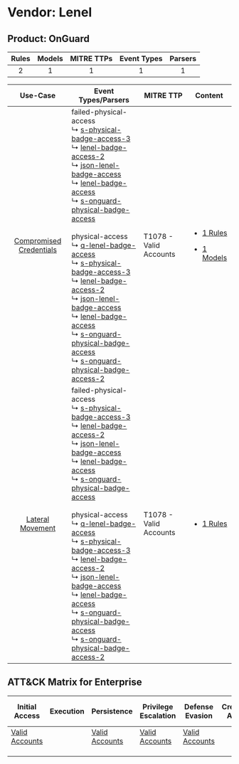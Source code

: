 Vendor: Lenel
=============
Product: OnGuard
----------------
| Rules | Models | MITRE TTPs | Event Types | Parsers |
|:-----:|:------:|:----------:|:-----------:|:-------:|
|   2   |   1    |     1      |      1      |    1    |

|                                  Use-Case                                  | Event Types/Parsers                                                                                                                                                                                                                                                                                                                                                                                                                                                                                                                                                                                                                                                                                                                                                                                                                                                                                                                                                                                                                                                                               | MITRE TTP                  | Content                                                                                                          |
|:--------------------------------------------------------------------------:| ------------------------------------------------------------------------------------------------------------------------------------------------------------------------------------------------------------------------------------------------------------------------------------------------------------------------------------------------------------------------------------------------------------------------------------------------------------------------------------------------------------------------------------------------------------------------------------------------------------------------------------------------------------------------------------------------------------------------------------------------------------------------------------------------------------------------------------------------------------------------------------------------------------------------------------------------------------------------------------------------------------------------------------------------------------------------------------------------- | -------------------------- | ---------------------------------------------------------------------------------------------------------------- |
| [Compromised Credentials](../../../UseCases/uc_compromised_credentials.md) |  failed-physical-access<br> ↳ [s-physical-badge-access-3](Parsers/parserContent_s-physical-badge-access-3.md)<br> ↳ [lenel-badge-access-2](Parsers/parserContent_lenel-badge-access-2.md)<br> ↳ [json-lenel-badge-access](Parsers/parserContent_json-lenel-badge-access.md)<br> ↳ [lenel-badge-access](Parsers/parserContent_lenel-badge-access.md)<br> ↳ [s-onguard-physical-badge-access](Parsers/parserContent_s-onguard-physical-badge-access.md)<br><br> physical-access<br> ↳ [q-lenel-badge-access](Parsers/parserContent_q-lenel-badge-access.md)<br> ↳ [s-physical-badge-access-3](Parsers/parserContent_s-physical-badge-access-3.md)<br> ↳ [lenel-badge-access-2](Parsers/parserContent_lenel-badge-access-2.md)<br> ↳ [json-lenel-badge-access](Parsers/parserContent_json-lenel-badge-access.md)<br> ↳ [lenel-badge-access](Parsers/parserContent_lenel-badge-access.md)<br> ↳ [s-onguard-physical-badge-access](Parsers/parserContent_s-onguard-physical-badge-access.md)<br> ↳ [s-onguard-physical-badge-access-2](Parsers/parserContent_s-onguard-physical-badge-access-2.md)<br> | T1078 - Valid Accounts<br> | [<ul><li>1 Rules</li></ul><ul><li>1 Models</li></ul>](Rules_Models/r_m_lenel_onguard_Compromised_Credentials.md) |
|        [Lateral Movement](../../../UseCases/uc_lateral_movement.md)        |  failed-physical-access<br> ↳ [s-physical-badge-access-3](Parsers/parserContent_s-physical-badge-access-3.md)<br> ↳ [lenel-badge-access-2](Parsers/parserContent_lenel-badge-access-2.md)<br> ↳ [json-lenel-badge-access](Parsers/parserContent_json-lenel-badge-access.md)<br> ↳ [lenel-badge-access](Parsers/parserContent_lenel-badge-access.md)<br> ↳ [s-onguard-physical-badge-access](Parsers/parserContent_s-onguard-physical-badge-access.md)<br><br> physical-access<br> ↳ [q-lenel-badge-access](Parsers/parserContent_q-lenel-badge-access.md)<br> ↳ [s-physical-badge-access-3](Parsers/parserContent_s-physical-badge-access-3.md)<br> ↳ [lenel-badge-access-2](Parsers/parserContent_lenel-badge-access-2.md)<br> ↳ [json-lenel-badge-access](Parsers/parserContent_json-lenel-badge-access.md)<br> ↳ [lenel-badge-access](Parsers/parserContent_lenel-badge-access.md)<br> ↳ [s-onguard-physical-badge-access](Parsers/parserContent_s-onguard-physical-badge-access.md)<br> ↳ [s-onguard-physical-badge-access-2](Parsers/parserContent_s-onguard-physical-badge-access-2.md)<br> | T1078 - Valid Accounts<br> | [<ul><li>1 Rules</li></ul>](Rules_Models/r_m_lenel_onguard_Lateral_Movement.md)                                  |

ATT&CK Matrix for Enterprise
----------------------------
| Initial Access                                                      | Execution | Persistence                                                         | Privilege Escalation                                                | Defense Evasion                                                     | Credential Access | Discovery | Lateral Movement | Collection | Command and Control | Exfiltration | Impact |
| ------------------------------------------------------------------- | --------- | ------------------------------------------------------------------- | ------------------------------------------------------------------- | ------------------------------------------------------------------- | ----------------- | --------- | ---------------- | ---------- | ------------------- | ------------ | ------ |
| [Valid Accounts](https://attack.mitre.org/techniques/T1078)<br><br> |           | [Valid Accounts](https://attack.mitre.org/techniques/T1078)<br><br> | [Valid Accounts](https://attack.mitre.org/techniques/T1078)<br><br> | [Valid Accounts](https://attack.mitre.org/techniques/T1078)<br><br> |                   |           |                  |            |                     |              |        |